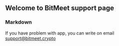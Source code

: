 ## Welcome to BitMeet support page

### Markdown

If you have problem with app, you can write on email support@bitmeet.crypto
